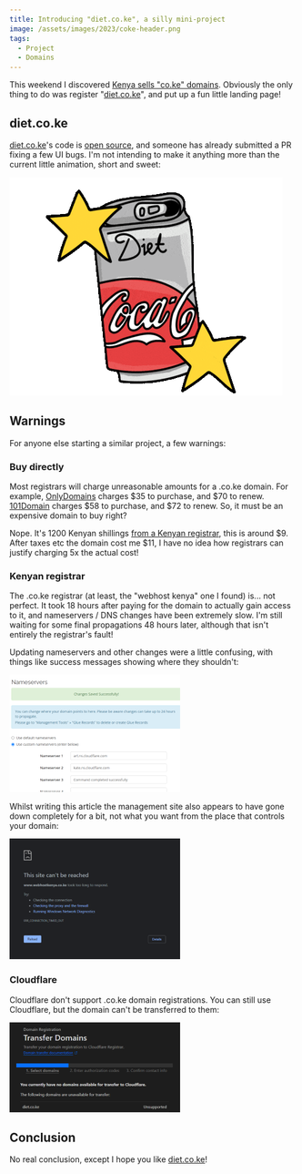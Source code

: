 ```yaml
---
title: Introducing "diet.co.ke", a silly mini-project
image: /assets/images/2023/coke-header.png
tags:
  - Project
  - Domains
---
```


This weekend I discovered [Kenya sells "co.ke" domains](https://www.webhostkenya.co.ke/ke-domains-name-registration/). Obviously the only thing to do was register "[diet.co.ke](https://diet.co.ke)", and put up a fun little landing page!

## diet.co.ke

[diet.co.ke](https://diet.co.ke)'s code is [open source](https://github.com/JakeSteam/diet.co.ke), and someone has already submitted a PR fixing a few UI bugs. I'm not intending to make it anything more than the current little animation, short and sweet:

![](https://raw.githubusercontent.com/JakeSteam/diet.co.ke/main/dietcoke.gif)

## Warnings

For anyone else starting a similar project, a few warnings:

### Buy directly

Most registrars will charge unreasonable amounts for a .co.ke domain. For example, [OnlyDomains](https://www.onlydomains.com/domains/Kenya/.co.ke) charges $35 to purchase, and $70 to renew. [101Domain](https://www.101domain.com/domain-availability-search.htm) charges $58 to purchase, and $72 to renew. So, it must be an expensive domain to buy right?

Nope. It's 1200 Kenyan shillings [from a Kenyan registrar](https://www.webhostkenya.co.ke/ke-domains-name-registration/), this is around $9. After taxes etc the domain cost me $11, I have no idea how registrars can justify charging 5x the actual cost!

### Kenyan registrar

The .co.ke registrar (at least, the "webhost kenya" one I found) is... not perfect. It took 18 hours after paying for the domain to actually gain access to it, and nameservers / DNS changes have been extremely slow. I'm still waiting for some final propagations 48 hours later, although that isn't entirely the registrar's fault!

Updating nameservers and other changes were a little confusing, with things like success messages showing where they shouldn't:

[![](/assets/images/2023/coke-nameserver_thumbnail.png)](/assets/images/2023/coke-nameserver.png)

Whilst writing this article the management site also appears to have gone down completely for a bit, not what you want from the place that controls your domain:

[![](/assets/images/2023/coke-registrar_thumbnail.png)](/assets/images/2023/coke-registrar.png)

### Cloudflare

Cloudflare don't support .co.ke domain registrations. You can still use Cloudflare, but the domain can't be transferred to them:

[![](/assets/images/2023/coke-cloudflare_thumbnail.png)](/assets/images/2023/coke-cloudflare.png)

## Conclusion

No real conclusion, except I hope you like [diet.co.ke](https://diet.co.ke)!
